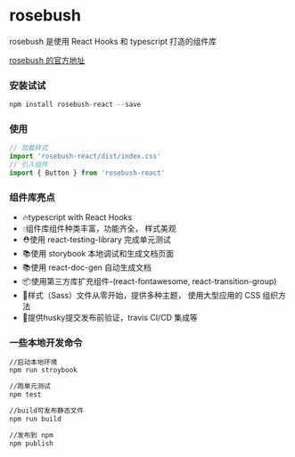 # rosebush

rosebush 是使用 React Hooks 和 typescript 打造的组件库

[rosebush 的官方地址](https://rosebush.vercel.app/)

### 安装试试

```javascript
npm install rosebush-react --save
```

### 使用

```javascript
// 加载样式
import 'rosebush-react/dist/index.css'
// 引入组件
import { Button } from 'rosebush-react'
```

### 组件库亮点

- 🔥typescript with React Hooks
- 💧组件库组件种类丰富，功能齐全， 样式美观
- ⛑️使用 react-testing-library 完成单元测试
- 📚使用 storybook 本地调试和生成文档页面
- 📚使用 react-doc-gen 自动生成文档
- 📦使用第三方库扩充组件-(react-fontawesome, react-transition-group)
- 🌹样式（Sass）文件从零开始，提供多种主题， 使用大型应用的 CSS 组织方法
- 🎉提供husky提交发布前验证，travis CI/CD 集成等

### 一些本地开发命令

```bash
//启动本地环境
npm run stroybook

//跑单元测试
npm test

//build可发布静态文件
npm run build

//发布到 npm
npm publish
```
